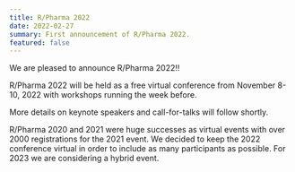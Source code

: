 ```yaml
---
title: R/Pharma 2022
date: 2022-02-27
summary: First announcement of R/Pharma 2022.
featured: false
---
```


We are pleased to announce R/Pharma 2022!!

R/Pharma 2022 will be held as a free virtual conference from November 8-10, 2022 with workshops running the week before.

More details on keynote speakers and call-for-talks will follow shortly.

R/Pharma 2020 and 2021 were huge successes as virtual events with over 2000 registrations for the 2021 event.  We decided to keep the 2022 conference virtual in order to include as many participants as possible.  For 2023 we are considering a hybrid event.
